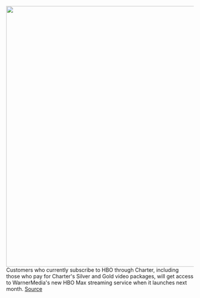 <img src='https://cdn.vox-cdn.com/thumbor/07xfYUslW21J72QdQsx8ou7OwzE=/0x0:1808x1196/1200x800/filters:focal(814x498:1102x786)/cdn.vox-cdn.com/uploads/chorus_image/image/66658277/Screen_Shot_2020_04_15_at_3.35.15_PM.0.png' width='700px' /><br/>
Customers who currently subscribe to HBO through Charter, including those who pay for Charter's Silver and Gold video packages, will get access to WarnerMedia's new HBO Max streaming service when it launches next month.
<a href='https://www.theverge.com/2020/4/15/21222618/hbo-max-charter-free-customers-subscribers-warnermedia-comcast-peacock'> Source <a/>